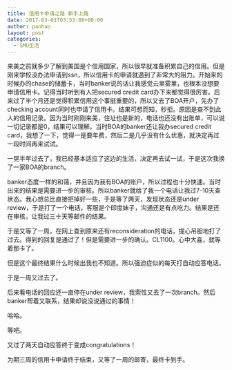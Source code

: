 ```yaml
---
title: 信用卡申请之路 新手上路
date: 2017-03-01T03:53:08+00:00
author: panhao
layout: post
categories:
  - SMU生活
---
```

来美之前就多少了解到美国是个信用国家，所以很早就准备积累自己的信用。但是刚来学校没办法申请到ssn，所以信用卡的申请就遇到了非常大的阻力。开始来的时候办的chase的储蓄卡，当时banker说的话让我感觉云里雾里，也根本没想要申请信用卡。记得当时听到有人把secured credit card办下来都觉得很厉害。后来过了半个月还是觉得积累信用这个事挺重要的，所以又去了BOA开户，先办了checking account同时也申请了信用卡。结果可想而知，秒拒。原因是查不到此人的信用记录。因为当时刚刚来美，住址也是新的，电话也还没有出账单，可以说一切记录都是0，结果可以理解。当时BOA的banker还让我办secured credit card，我想了一下，觉得一是要年费，然后二是几乎没有什么优惠，就决定再过一段时间再来试试。

一晃半年过去了，我已经基本适应了这边的生活，决定再去试一试，于是这次我换了一家BOA的branch。

banker态度一样的和蔼，并且因为我有BOA的账户，所以过程也十分快速。当时出来的结果是需要进一步的审核。所以banker就给了我一个电话让我过7-10天查状态。我心想总比直接拒掉好一些，于是等了两天，发现状态还是under review，于是打了一个电话，客服是个印度妹子，沟通还是有点吃力。结果是还在审核，让我过三十天等邮件的结果。

于是又等了一周，在网上查到原来还有reconsideration的电话，提心吊胆地打了过去。得到的回复是通过了！但是需要进一步的确认。CL1100。心中大喜，就等着那卡了。

但是这个最终结果什么时候出我也不知道。所以强迫症似的每天打自动应答电话。

于是一周又过去了。

后来看电话的回应还一直停在under review，我索性又去了一次branch。然后banker帮着又联系，结果却说没说通过的事情！

哈哈。

等吧。

又过了两天自动应答终于变成congratulations！

为期三周的信用卡申请终于结束，又等了一周的邮寄，最终卡到手。

&nbsp;